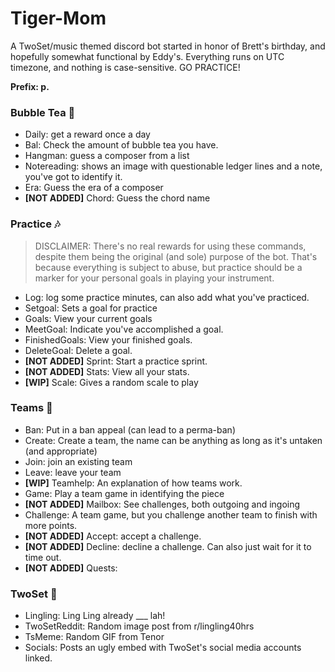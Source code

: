# Tiger-Mom
A TwoSet/music themed discord bot started in honor of Brett's birthday, and hopefully somewhat functional by Eddy's. Everything runs on UTC timezone, and nothing is case-sensitive. GO PRACTICE!

**Prefix: p.**

### Bubble Tea 🍵

- Daily: get a reward once a day
- Bal: Check the amount of bubble tea you have.
- Hangman: guess a composer from a list
- Notereading: shows an image with questionable ledger lines and a note, you've got to identify it.
- Era: Guess the era of a composer
- **[NOT ADDED]** Chord: Guess the chord name

### Practice 🎶

> DISCLAIMER: There's no real rewards for using these commands, despite them being the original (and sole) purpose of the bot.
> That's because everything is subject to abuse, but practice should be a marker for your personal goals in playing your instrument. 

- Log: log some practice minutes, can also add what you've practiced.
- Setgoal: Sets a goal for practice
- Goals: View your current goals
- MeetGoal: Indicate you've accomplished a goal.
- FinishedGoals: View your finished goals.
- DeleteGoal: Delete a goal.
- **[NOT ADDED]** Sprint: Start a practice sprint.
- **[NOT ADDED]** Stats: View all your stats.
- **[WIP]** Scale: Gives a random scale to play

### Teams 🤝

- Ban: Put in a ban appeal (can lead to a perma-ban)
- Create: Create a team, the name can be anything as long as it's untaken (and appropriate)
- Join: join an existing team
- Leave: leave your team
- **[WIP]** Teamhelp: An explanation of how teams work.
- Game: Play a team game in identifying the piece
- **[NOT ADDED]** Mailbox: See challenges, both outgoing and ingoing
- Challenge: A team game, but you challenge another team to finish with more points.
- **[NOT ADDED]** Accept: accept a challenge.
- **[NOT ADDED]** Decline: decline a challenge. Can also just wait for it to time out.
- **[NOT ADDED]** Quests: 

### TwoSet 🎻

- Lingling: Ling Ling already ___ lah!
- TwoSetReddit: Random image post from r/lingling40hrs
- TsMeme: Random GIF from Tenor
- Socials: Posts an ugly embed with TwoSet's social media accounts linked.
